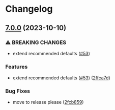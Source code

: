 # Changelog

## [7.0.0](https://github.com/sanity-io/eslint-config-sanity/compare/v6.0.0...v7.0.0) (2023-10-10)


### ⚠ BREAKING CHANGES

* extend recommended defaults ([#53](https://github.com/sanity-io/eslint-config-sanity/issues/53))

### Features

* extend recommended defaults ([#53](https://github.com/sanity-io/eslint-config-sanity/issues/53)) ([2ffca7d](https://github.com/sanity-io/eslint-config-sanity/commit/2ffca7d9ed9f2b40789fb9e23f207ac032cc73da))


### Bug Fixes

* move to release please ([2fcb859](https://github.com/sanity-io/eslint-config-sanity/commit/2fcb859ec3937a312c288dc2d9ddd830933ecec8))
